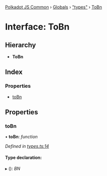 [Polkadot JS Common](../README.md) › [Globals](../globals.md) › ["types"](../modules/_types_.md) › [ToBn](_types_.tobn.md)

# Interface: ToBn

## Hierarchy

* **ToBn**

## Index

### Properties

* [toBn](_types_.tobn.md#tobn)

## Properties

###  toBn

• **toBn**: *function*

*Defined in [types.ts:14](https://github.com/polkadot-js/common/blob/2159270d/packages/util/src/types.ts#L14)*

#### Type declaration:

▸ (): *BN*
